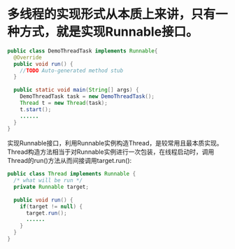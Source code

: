 # 多线程的实现形式从本质上来讲，只有一种方式，就是实现Runnable接口。

```java
public class DemoThreadTask implements Runnable{
  @Override
  public void run() {
    //TODO Auto-generated method stub
  }
  
  public static void main(String[] args) {
    DemoThreadTask task = new DemoThreadTask();
    Thread t = new Thread(task);
    t.start();
    ......
  }
}
```
实现Runnable接口，利用Runnable实例构造Thread，是较常用且最本质实现。Thread构造方法相当于对Runnable实例进行一次包装，在线程启动时，调用Thread的run()方法从而间接调用target.run():
```java
public class Thread implements Runnable {
  /* what will be run */
  private Runnable target;
  
  public void run() {
    if(target != null) {
      target.run();
      ......
    }
  }
}
```
